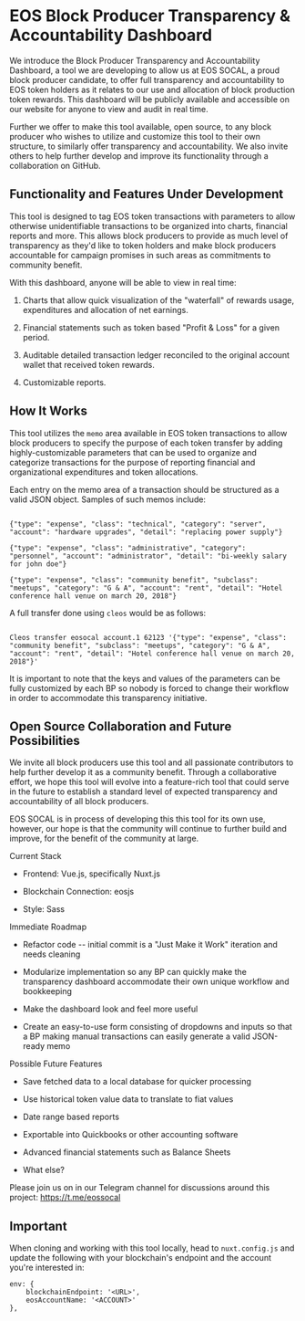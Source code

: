 # EOS Block Producer Transparency & Accountability Dashboard

We introduce the Block Producer Transparency and Accountability Dashboard, a tool we are developing to allow us at EOS SOCAL, a proud block producer candidate, to offer full transparency and accountability to EOS token holders as it relates to our use and allocation of block production token rewards. This dashboard will be publicly available and accessible on our website for anyone to view and audit in real time.

Further we offer to make this tool available, open source, to any block producer who wishes to utilize and customize this tool to their own structure, to similarly offer transparency and accountability. We also invite others to help further develop and improve its functionality through a collaboration on GitHub.

## Functionality and Features Under Development

This tool is designed to tag EOS token transactions with parameters to allow otherwise unidentifiable transactions to be organized into charts, financial reports and more. This allows block producers to provide as much level of transparency as they'd like to token holders and make block producers accountable for campaign promises in such areas as commitments to community benefit.

With this dashboard, anyone will be able to view in real time:

1.  Charts that allow quick visualization of the "waterfall" of rewards usage, expenditures and allocation of net earnings.

2.  Financial statements such as token based "Profit & Loss" for a given period.

3.  Auditable detailed transaction ledger reconciled to the original account wallet that received token rewards.

4.  Customizable reports.

## How It Works

This tool utilizes the `memo` area available in EOS token transactions to allow block producers to specify the purpose of each token transfer by adding highly-customizable parameters that can be used to organize and categorize transactions for the purpose of reporting financial and organizational expenditures and token allocations.

Each entry on the memo area of a transaction should be structured as a valid JSON object. Samples of such memos include:

```

{"type": "expense", "class": "technical", "category": "server", "account": "hardware upgrades", "detail": "replacing power supply"}

{"type": "expense", "class": "administrative", "category": "personnel", "account": "administrator", "detail": "bi-weekly salary for john doe"}

{"type": "expense", "class": "community benefit", "subclass": "meetups", "category": "G & A", "account": "rent", "detail": "Hotel conference hall venue on march 20, 2018"}

```

A full transfer done using `cleos` would be as follows:

```

Cleos transfer eosocal account.1 62123 '{"type": "expense", "class": "community benefit", "subclass": "meetups", "category": "G & A", "account": "rent", "detail": "Hotel conference hall venue on march 20, 2018"}'

```

It is important to note that the keys and values of the parameters can be fully customized by each BP so nobody is forced to change their workflow in order to accommodate this transparency initiative.

## Open Source Collaboration and Future Possibilities

We invite all block producers use this tool and all passionate contributors to help further develop it as a community benefit. Through a collaborative effort, we hope this tool will evolve into a feature-rich tool that could serve in the future to establish a standard level of expected transparency and accountability of all block producers.

EOS SOCAL is in process of developing this this tool for its own use, however, our hope is that the community will continue to further build and improve, for the benefit of the community at large.

Current Stack

-   Frontend: Vue.js, specifically Nuxt.js

-   Blockchain Connection: eosjs

-   Style: Sass

Immediate Roadmap

-   Refactor code -- initial commit is a "Just Make it Work" iteration and needs cleaning

-   Modularize implementation so any BP can quickly make the transparency dashboard accommodate their own unique workflow and bookkeeping

-   Make the dashboard look and feel more useful

-   Create an easy-to-use form consisting of dropdowns and inputs so that a BP making manual transactions can easily generate a valid JSON-ready memo

Possible Future Features

-   Save fetched data to a local database for quicker processing

-   Use historical token value data to translate to fiat values

-   Date range based reports

-   Exportable into Quickbooks or other accounting software

-   Advanced financial statements such as Balance Sheets

-   What else?

Please join us on in our Telegram channel for discussions around this project: <https://t.me/eossocal>

## Important

When cloning and working with this tool locally, head to `nuxt.config.js` and update the following with your blockchain's endpoint and the account you're interested in:

```
env: {
    blockchainEndpoint: '<URL>',
    eosAccountName: '<ACCOUNT>'
},
```